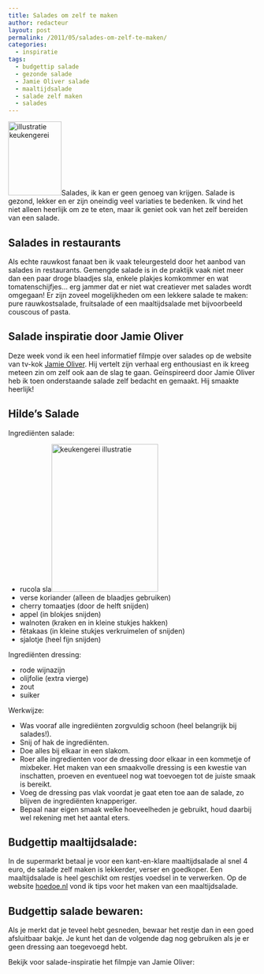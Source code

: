 ```yaml
---
title: Salades om zelf te maken
author: redacteur
layout: post
permalink: /2011/05/salades-om-zelf-te-maken/
categories:
  - inspiratie
tags:
  - budgettip salade
  - gezonde salade
  - Jamie Oliver salade
  - maaltijdsalade
  - salade zelf maken
  - salades
---
```

<img class="alignleft size-thumbnail wp-image-1806" title="keukengerei" src="/wordpress/wp-content/uploads/2011/05/keukengerei-108x150.gif" alt="illustratie keukengerei" width="108" height="150" />Salades, ik kan er geen genoeg van krijgen. Salade is gezond, lekker en er zijn oneindig veel variaties te bedenken. Ik vind het niet alleen heerlijk om ze te eten, maar ik geniet ook van het zelf bereiden van een salade.<!--more Tips om salades te maken->-->

## Salades in restaurants

Als echte rauwkost fanaat ben ik vaak teleurgesteld door het aanbod van salades in restaurants. Gemengde salade is in de praktijk vaak niet meer dan een paar droge blaadjes sla, enkele plakjes komkommer en wat tomatenschijfjes&#8230; erg jammer dat er niet wat creatiever met salades wordt omgegaan! Er zijn zoveel mogelijkheden om een lekkere salade te maken: pure rauwkostsalade, fruitsalade of een maaltijdsalade met bijvoorbeeld couscous of pasta.

## Salade inspiratie door Jamie Oliver

Deze week vond ik een heel informatief filmpje over salades op de website van tv-kok <a title="de website van Jamie Oliver" href="http://www.jamieoliver.com/" target="_blank">Jamie Oliver</a>. Hij vertelt zijn verhaal erg enthousiast en ik kreeg meteen zin om zelf ook aan de slag te gaan. Geïnspireerd door Jamie Oliver heb ik toen onderstaande salade zelf bedacht en gemaakt. Hij smaakte heerlijk!

## Hilde&#8217;s Salade

Ingrediënten salade:

  * rucola sla<img class="alignright size-medium wp-image-1818" title="keukengerei" src="/wordpress/wp-content/uploads/2011/05/keukengerei-216x300.jpg" alt="keukengerei illustratie" width="216" height="300" />
  * verse koriander (alleen de blaadjes gebruiken)
  * cherry tomaatjes (door de helft snijden)
  * appel (in blokjes snijden)
  * walnoten (kraken en in kleine stukjes hakken)
  * fêtakaas (in kleine stukjes verkruimelen of snijden)
  * sjalotje (heel fijn snijden)

Ingrediënten dressing:

  * rode wijnazijn
  * olijfolie (extra vierge)
  * zout
  * suiker

Werkwijze:

  * Was vooraf alle ingrediënten zorgvuldig schoon (heel belangrijk bij salades!).
  * Snij of hak de ingrediënten.
  * Doe alles bij elkaar in een slakom.
  * Roer alle ingredienten voor de dressing door elkaar in een kommetje of mixbeker. Het maken van een smaakvolle dressing is een kwestie van inschatten, proeven en eventueel nog wat toevoegen tot de juiste smaak is bereikt.
  * Voeg de dressing pas vlak voordat je gaat eten toe aan de salade, zo blijven de ingrediënten knapperiger.
  * Bepaal naar eigen smaak welke hoeveelheden je gebruikt, houd daarbij wel rekening met het aantal eters.

## Budgettip maaltijdsalade:

In de supermarkt betaal je voor een kant-en-klare maaltijdsalade al snel 4 euro, de salade zelf maken is lekkerder, verser en goedkoper. Een maaltijdsalade is heel geschikt om restjes voedsel in te verwerken. Op de website <a title="Hoe maak je een gezonde maaltijdsalade?" href="http://www.hoedoe.nl/eten-drinken/basiskeuken/hoe-maak-ik-een-gezonde-maaltijdsalade" target="_blank">hoedoe.nl</a> vond ik tips voor het maken van een maaltijdsalade.

## Budgettip salade bewaren:

Als je merkt dat je teveel hebt gesneden, bewaar het restje dan in een goed afsluitbaar bakje. Je kunt het dan de volgende dag nog gebruiken als je er geen dressing aan toegevoegd hebt.

Bekijk voor salade-inspiratie het filmpje van Jamie Oliver:
